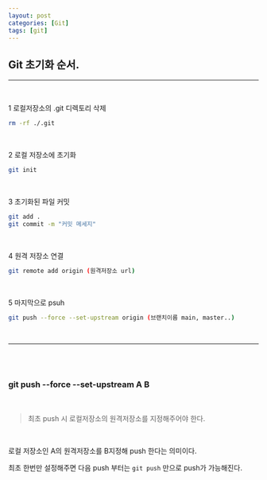 ```yaml
--- 
layout: post 
categories: [Git]
tags: [git]
---
```





## Git 초기화 순서.

---

<br>

1 로컬저장소의 .git 디렉토리 삭제

```bash
rm -rf ./.git
```

<br>

2 로컬 저장소에 초기화

```bash
git init
```

<br>

3 초기화된 파일 커밋

```bash
git add .
git commit -m "커밋 메세지" 
```

<br>

4 원격 저장소 연결

```bash
git remote add origin (원격저장소 url)
```

<br>

5 마지막으로 psuh

```bash
git push --force --set-upstream origin (브랜치이름 main, master..)
```

<br>

---

<br><br>


### git push --force --set-upstream A B

<br>

> 최초 push 시 로컬저장소의 원격저장소를 지정해주어야 한다.
> 

<br>

로컬 저장소인 A의 원격저장소를  B지정해 push 한다는 의미이다.

최초 한번만 설정해주면 다음 push 부터는 `git push` 만으로 push가 가능해진다.
